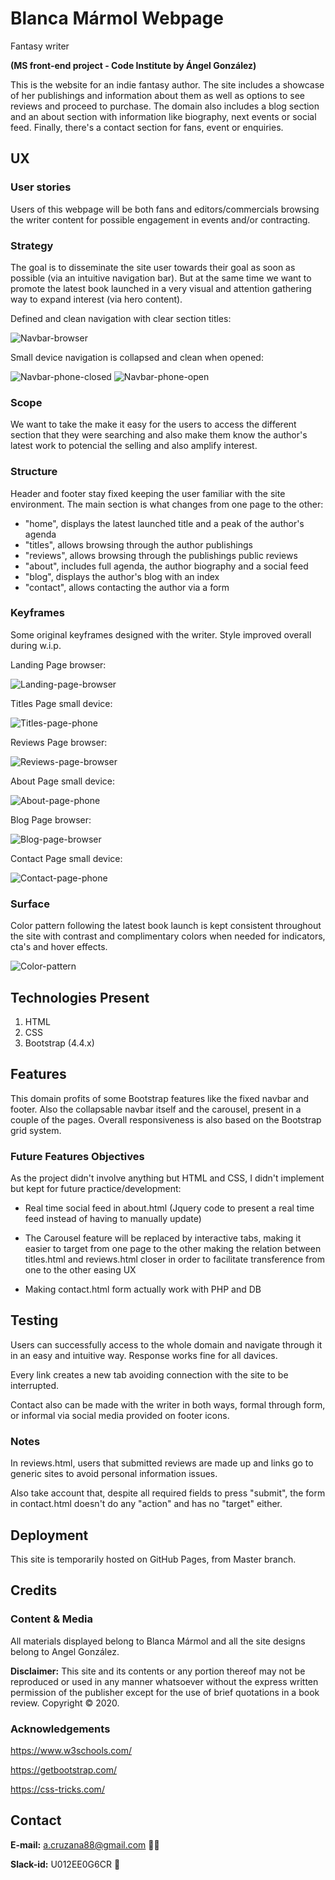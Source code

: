 # Blanca Mármol Webpage
Fantasy writer

**(MS front-end project - Code Institute by Ángel González)**

This is the website for an indie fantasy author. The site includes a showcase of her publishings and information about them as well as options to see reviews and proceed to purchase. The domain also includes a blog section and an about section with information like biography, next events or social feed. Finally, there's a contact section for fans, event or enquiries.

## UX
### User stories
Users of this webpage will be both fans and editors/commercials browsing the writer content for possible engagement in events and/or contracting.

### Strategy
The goal is to disseminate the site user towards their goal as soon as possible (via an intuitive navigation bar). But at the same time we want to promote the latest book launched in a very visual and attention gathering way to expand interest (via hero content).

Defined and clean navigation with clear section titles:

![Navbar-browser](/assets/images/screencaptures/Navbar_full-min.jpg "Navbar browser")

Small device navigation is collapsed and clean when opened:

![Navbar-phone-closed](/assets/images/screencaptures/Navbar_smart-closed-min.jpg "Phone browser")
![Navbar-phone-open](/assets/images/screencaptures/Navbar_smart-open-min.jpg "Phone browser")

### Scope
We want to take the make it easy for the users to access the different section that they were searching and also make them know the author's latest work to potencial the selling and also amplify interest.

### Structure
Header and footer stay fixed keeping the user familiar with the site environment. The main section is what changes from one page to the other:

* "home", displays the latest launched title and a peak of the author's agenda
* "titles", allows browsing through the author publishings
* "reviews", allows browsing through the publishings public reviews
* "about", includes full agenda, the author biography and a social feed
* "blog", displays the author's blog with an index
* "contact", allows contacting the author via a form

### Keyframes
Some original keyframes designed with the writer. Style improved overall during w.i.p.

Landing Page browser: 

![Landing-page-browser](/assets/wireframes/1_Pc_Main.png "Landing page browser")

Titles Page small device: 

![Titles-page-phone](/assets/wireframes/2_Phone_Works.png "Titles page phone")

Reviews Page browser: 

![Reviews-page-browser](/assets/wireframes/3_Pc_Review.png "Reviews page browser")

About Page small device: 

![About-page-phone](/assets/wireframes/4_Phone_About.png "About page phone")

Blog Page browser: 

![Blog-page-browser](/assets/wireframes/5_Pc_Blog.png "Blog page browser")

Contact Page small device: 

![Contact-page-phone](/assets/wireframes/6_Phone_Contact.png "Contact page phone")

### Surface
Color pattern following the latest book launch is kept consistent throughout the site with contrast and complimentary colors when needed for indicators, cta's and hover effects.

![Color-pattern](/assets/images/screencaptures/Color_pattern-min.jpg "Color palette base")

## Technologies Present
1. HTML
2. CSS
3. Bootstrap (4.4.x)

## Features
This domain profits of some Bootstrap features like the fixed navbar and footer. Also the collapsable navbar itself and the carousel, present in a couple of the pages. Overall responsiveness is also based on the Bootstrap grid system.

### Future Features Objectives
As the project didn't involve anything but HTML and CSS, I didn't implement but kept for future practice/development:

* Real time social feed in about.html (Jquery code to present a real time feed instead of having to manually update)

* The Carousel feature will be replaced by interactive tabs, making it easier to target from one page to the other making the relation between titles.html and reviews.html closer in order to facilitate transference from one to the other easing UX

* Making contact.html form actually work with PHP and DB

## Testing
Users can successfully access to the whole domain and navigate through it in an easy and intuitive way. Response works fine for all davices. 

Every link creates a new tab avoiding connection with the site to be interrupted. 

Contact also can be made with the writer in both ways, formal through form, or informal via social media provided on footer icons.

### Notes

In reviews.html, users that submitted reviews are made up and links go to generic sites to avoid personal information issues.

Also take account that, despite all required fields to press "submit", the form in contact.html doesn't do any "action" and has no "target" either.

## Deployment
This site is temporarily hosted on GitHub Pages, from Master branch.

## Credits

### Content & Media
All materials displayed belong to Blanca Mármol and all the site designs belong to Angel González.

**Disclaimer:** This site and its contents or any portion thereof may not be reproduced or used in any manner whatsoever without the express written permission of the publisher except for the use of brief quotations in a book review. Copyright © 2020.

### Acknowledgements

https://www.w3schools.com/

https://getbootstrap.com/

https://css-tricks.com/

## Contact

**E-mail:** a.cruzana88@gmail.com :technologist:

**Slack-id:** U012EE0G6CR :speech_balloon: